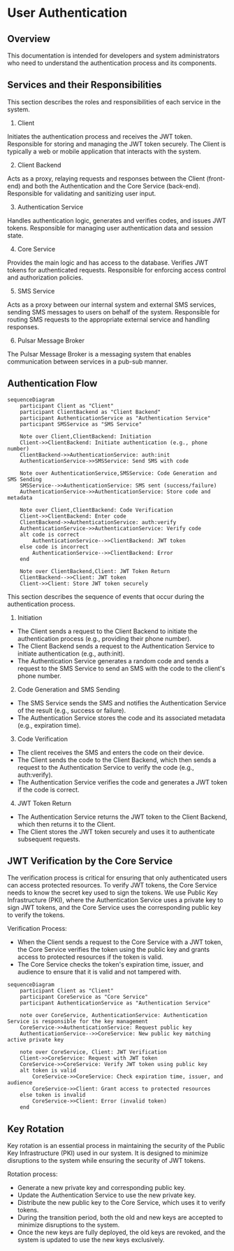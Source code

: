 # User Authentication

## Overview
This documentation is intended for developers and system administrators who need to understand the authentication process and its components.

## Services and their Responsibilities
This section describes the roles and responsibilities of each service in the system.

1. Client

Initiates the authentication process and receives the JWT token. Responsible for storing and managing the JWT token securely. The Client is typically a web or mobile application that interacts with the system.

2. Client Backend

Acts as a proxy, relaying requests and responses between the Client (front-end) and both the Authentication and the Core Service (back-end). Responsible for validating and sanitizing user input.

3. Authentication Service

Handles authentication logic, generates and verifies codes, and issues JWT tokens. Responsible for managing user authentication data and session state.

4. Core Service

Provides the main logic and has access to the database. Verifies JWT tokens for authenticated requests.
Responsible for enforcing access control and authorization policies.

5. SMS Service

Acts as a proxy between our internal system and external SMS services, sending SMS messages to users on behalf of the system. Responsible for routing SMS requests to the appropriate external service and handling responses.

6. Pulsar Message Broker

The Pulsar Message Broker is a messaging system that enables communication between services in a pub-sub manner.

## Authentication Flow

```mermaid
sequenceDiagram
    participant Client as "Client"
    participant ClientBackend as "Client Backend"
    participant AuthenticationService as "Authentication Service"
    participant SMSService as "SMS Service"

    Note over Client,ClientBackend: Initiation
    Client->>ClientBackend: Initiate authentication (e.g., phone number)
    ClientBackend->>AuthenticationService: auth:init
    AuthenticationService->>SMSService: Send SMS with code

    Note over AuthenticationService,SMSService: Code Generation and SMS Sending
    SMSService-->>AuthenticationService: SMS sent (success/failure)
    AuthenticationService->>AuthenticationService: Store code and metadata

    Note over Client,ClientBackend: Code Verification
    Client->>ClientBackend: Enter code
    ClientBackend->>AuthenticationService: auth:verify
    AuthenticationService->>AuthenticationService: Verify code
    alt code is correct
        AuthenticationService-->>ClientBackend: JWT token
    else code is incorrect
        AuthenticationService-->>ClientBackend: Error
    end

    Note over ClientBackend,Client: JWT Token Return
    ClientBackend-->>Client: JWT token
    Client->>Client: Store JWT token securely
```

This section describes the sequence of events that occur during the authentication process.
1. Initiation
* The Client sends a request to the Client Backend to initiate the authentication process (e.g., providing their phone number).
* The Client Backend sends a request to the Authentication Service to initiate authentication (e.g., auth:init).
* The Authentication Service generates a random code and sends a request to the SMS Service to send an SMS with the code to the client's phone number.

2. Code Generation and SMS Sending
* The SMS Service sends the SMS and notifies the Authentication Service of the result (e.g., success or failure).
* The Authentication Service stores the code and its associated metadata (e.g., expiration time).

3. Code Verification
* The client receives the SMS and enters the code on their device.
* The Client sends the code to the Client Backend, which then sends a request to the Authentication Service to verify the code (e.g., auth:verify).
* The Authentication Service verifies the code and generates a JWT token if the code is correct.

4. JWT Token Return
* The Authentication Service returns the JWT token to the Client Backend, which then returns it to the Client.
* The Client stores the JWT token securely and uses it to authenticate subsequent requests.

## JWT Verification by the Core Service
The verification process is critical for ensuring that only authenticated users can access protected resources. To verify JWT tokens, the Core Service needs to know the secret key used to sign the tokens. We use Public Key Infrastructure (PKI), where the Authentication Service uses a private key to sign JWT tokens, and the Core Service uses the corresponding public key to verify the tokens.

Verification Process:
* When the Client sends a request to the Core Service with a JWT token, the Core Service verifies the token using the public key and grants access to protected resources if the token is valid.
* The Core Service checks the token's expiration time, issuer, and audience to ensure that it is valid and not tampered with.

```mermaid
sequenceDiagram
    participant Client as "Client"
    participant CoreService as "Core Service"
    participant AuthenticationService as "Authentication Service"

    note over CoreService, AuthenticationService: Authentication Service is responsible for the key management
    CoreService->>AuthenticationService: Request public key
    AuthenticationService-->>CoreService: New public key matching active private key

    note over CoreService, Client: JWT Verification
    Client->>CoreService: Request with JWT token
    CoreService->>CoreService: Verify JWT token using public key
    alt token is valid
        CoreService->>CoreService: Check expiration time, issuer, and audience
        CoreService->>Client: Grant access to protected resources
    else token is invalid
        CoreService->>Client: Error (invalid token)
    end
```

## Key Rotation
Key rotation is an essential process in maintaining the security of the Public Key Infrastructure (PKI) used in our system. It is designed to minimize disruptions to the system while ensuring the security of JWT tokens.

Rotation process:
* Generate a new private key and corresponding public key.
* Update the Authentication Service to use the new private key.
* Distribute the new public key to the Core Service, which uses it to verify tokens.
* During the transition period, both the old and new keys are accepted to minimize disruptions to the system.
* Once the new keys are fully deployed, the old keys are revoked, and the system is updated to use the new keys exclusively.
